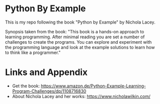 # Python By Example

This is my repo following the book "Python by Example" by Nichola Lacey.

Synopsis taken from the book:
"This book is a hands-on approach to learning programming. After minimal reading you are set a number of challenges to create the programs. You can explore and experiment with the programming language and look at the example solutions to learn how to think like a programmer."

Links and Appendix
========================================================

- Get the book: https://www.amazon.de/Python-Example-Learning-Program-Challenges/dp/1108716830
- About Nichola Lacey and her works: https://www.nicholawilkin.com/

